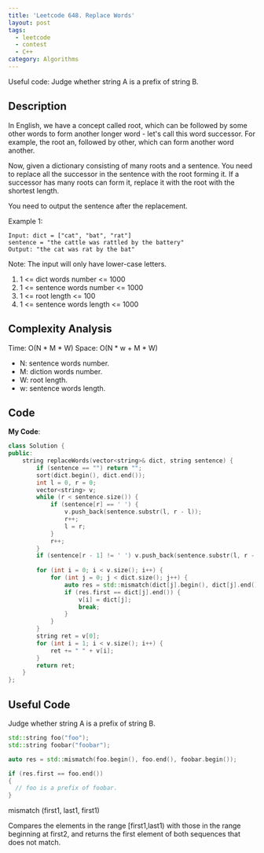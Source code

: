```yaml
---
title: 'Leetcode 648. Replace Words'
layout: post
tags:
  - leetcode
  - contest
  - C++
category: Algorithms 
---
```


Useful code: Judge whether string A is a prefix of string B.


<!--more-->

## Description
In English, we have a concept called root, which can be followed by some other words to form another longer word - let's call this word successor. For example, the root an, followed by other, which can form another word another.

Now, given a dictionary consisting of many roots and a sentence. You need to replace all the successor in the sentence with the root forming it. If a successor has many roots can form it, replace it with the root with the shortest length.

You need to output the sentence after the replacement.

Example 1:

```
Input: dict = ["cat", "bat", "rat"]
sentence = "the cattle was rattled by the battery"
Output: "the cat was rat by the bat"
```

Note:
The input will only have lower-case letters.

1. 1 <= dict words number <= 1000
2. 1 <= sentence words number <= 1000
3. 1 <= root length <= 100
4. 1 <= sentence words length <= 1000

## Complexity Analysis

Time: O(N * M * W)
Space: O(N * w + M * W)

- N: sentence words number.
- M: diction words number.
- W: root length.
- w: sentence words length.

## Code

**My Code**:

```cpp
class Solution {
public:
    string replaceWords(vector<string>& dict, string sentence) {
        if (sentence == "") return "";
        sort(dict.begin(), dict.end());
        int l = 0, r = 0;
        vector<string> v;
        while (r < sentence.size()) {
            if (sentence[r] == ' ') {
                v.push_back(sentence.substr(l, r - l));
                r++;
                l = r;
            }
            r++;
        }
        if (sentence[r - 1] != ' ') v.push_back(sentence.substr(l, r - l));
        
        for (int i = 0; i < v.size(); i++) {
            for (int j = 0; j < dict.size(); j++) {
                auto res = std::mismatch(dict[j].begin(), dict[j].end(), v[i].begin());
                if (res.first == dict[j].end()) {
                    v[i] = dict[j];
                    break;
                }
            }
        }
        string ret = v[0];
        for (int i = 1; i < v.size(); i++) {
            ret += " " + v[i];
        }
        return ret;
    }
};
```

## Useful Code

Judge whether string A is a prefix of string B.

```cpp
std::string foo("foo");
std::string foobar("foobar");

auto res = std::mismatch(foo.begin(), foo.end(), foobar.begin());

if (res.first == foo.end())
{
  // foo is a prefix of foobar.
}
```
mismatch (first1, last1, first1)

Compares the elements in the range [first1,last1) with those in the range beginning at first2, and returns the first element of both sequences that does not match.